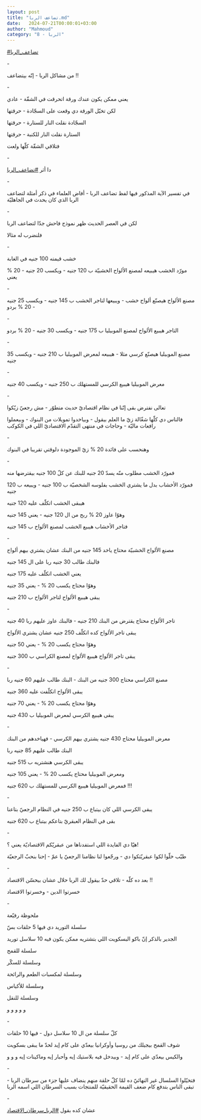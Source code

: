 ```yaml
---
layout: post
title: "تضاعف الربا.md"
date:   2024-07-21T00:00:01+03:00
author: "Mahmoud"
category: "8 - الربا"
---
```

[<u>\#تضاعف_الربا</u>](https://www.facebook.com/hashtag/%D8%AA%D8%B6%D8%A7%D8%B9%D9%81_%D8%A7%D9%84%D8%B1%D8%A8%D8%A7?__eep__=6&__cft__%5b0%5d=AZVBiu6MMCx0reqlGLL4Xopqx4KVSVRTOurNmEAXfbrP8on5rFJmRKtjuag5n9fpeoYg0HO4AJhIitWVjFDrB0e-SyCtHpbBNO7DgZgsI7QvTOLOdGpxjQhO3qxPGNRts3R1D_gl4CCDiHXHcCagXHprqnfDBmva6bp6MajB4_gLgIsoefeI3oO8I-zQe4WFid8&__tn__=*NK-R)

\-

من مشاكل الربا - إنّه بيتضاعف !!

\-

يعني ممكن يكون عندك ورقة اتحرقت في الشقّة - عادي

لكن تخيّل الورقة دي وقعت على السجّادة - حرقتها

السجّادة نقلت النار للستارة - حرقتها

الستارة نقلت النار للكنبة - حرقتها

فتلاقي الشقّة كلّها ولعت

\-

دا أثر
[<u>\#تضاعف_الربا</u>](https://www.facebook.com/hashtag/%D8%AA%D8%B6%D8%A7%D8%B9%D9%81_%D8%A7%D9%84%D8%B1%D8%A8%D8%A7?__eep__=6&__cft__%5b0%5d=AZVBiu6MMCx0reqlGLL4Xopqx4KVSVRTOurNmEAXfbrP8on5rFJmRKtjuag5n9fpeoYg0HO4AJhIitWVjFDrB0e-SyCtHpbBNO7DgZgsI7QvTOLOdGpxjQhO3qxPGNRts3R1D_gl4CCDiHXHcCagXHprqnfDBmva6bp6MajB4_gLgIsoefeI3oO8I-zQe4WFid8&__tn__=*NK-R)

\-

في تفسير الآية المذكور فيها لفظ تضاعف الربا - أفاض
العلماء في ذكر أمثلة لتضاعف الربا الذي كان يحدث في الجاهليّة

\-

لكن في العصر الحديث ظهر نموذج فاحش جدّا لتضاعف
الربا

فلنضرب له مثالا

\-

خشب قيمته 100 جنيه في الغابة

مورّد الخشب هيبيعه لمصنع الألواح الخشبيّة ب 120 جنيه -
ويكسب 20 جنيه - 20 % يعني

\-

مصنع الألواح هيصنّع ألواح خشب - ويبيعها لتاجر الخشب ب 145
جنيه - ويكسب 25 جنيه - 20 % بردو

\-

التاجر هيبيع الألواح لمصنع الموبيليا ب 175 جنيه - ويكسب
30 جنيه - 20 % بردو

\-

مصنع الموبيليا هيصنّع كرسي مثلا - هيبيعه لمعرض الموبيليا
ب 210 جنيه - ويكسب 35 جنيه

\-

معرض الموبيليا هيبيع الكرسي للمستهلك ب 250 جنيه - ويكسب
40 جنيه

\-

تعالى نفترض بقى إنّنا في نظام اقتصاديّ حديث متطوّر - مش
رجعيّ زيّكوا

فالناس دي كلّها شغّالة زيّ ما العلم بيقول - وبياخدوا
تمويلات من البنوك - وبيعملوا رافعات ماليّة - وحاجات في منتهى التقدّم
الاقتصاديّ اللي في الكوكب

\-

وهنحسب على فائدة 20 % زيّ الموجودة دلوقتي تقريبا في
البنوك

\-

فمورّد الخشب مطلوب منّه يسدّ 20 جنيه للبنك عن كلّ 100 جنيه
بيقترضها منه

فمورّد الأخشاب بدل ما يشتري الخشب بفلوسه الشخصيّة ب 100
جنيه - ويبيعه ب 120 جنيه

هيبقى الخشب اتكلّف عليه 120 جنيه

وهوّا عاوز 20 % ربح من ال 120 جنيه - يعني 145 جنيه

فتاجر الأخشاب هيبيع الخشب لمصنع الألواح ب 145
جنيه

\-

مصنع الألواح الخشبيّة محتاج ياخد 145 جنيه من البنك عشان
يشتري بيهم ألواح

فالبنك طالب 30 جنيه ربا على ال 145 جنيه

يعني الخشب اتكلّف عليه 175 جنيه

وهوّا محتاج يكسب 20 % - يعني 35 جنيه

يبقى هيبيع الألواح لتاجر الألواح ب 210 جنيه

\-

تاجر الألواح محتاج يقترض من البنك 210 جنيه - فالبنك عاوز
عليهم ربا 40 جنيه

يبقى تاجر الألواح كده اتكلّف 250 جنيه عشان يشتري
الألواح

وهوّا محتاج يكسب 20 % - يعني 50 جنيه

يبقى تاجر الألواح هيبيع الألواح لمصنع الكراسي ب 300
جنيه

\-

مصنع الكراسي محتاج 300 جنيه من البنك - البنك طالب عليهم
60 جنيه ربا

يبقى الألواح اتكلّفت عليه 360 جنيه

وهوّا محتاج يكسب 20 % - يعني 70 جنيه

يبقى هيبيع الكرسي لمعرض الموبيليا ب 430 جنيه

\-

معرض الموبيليا محتاج 430 جنيه يشتري بيهم الكرسي -
فهياخدهم من البنك

البنك طالب عليهم 85 جنيه ربا

يبقى الكرسي هنشتريه ب 515 جنيه

ومعرض الموبيليا محتاج يكسب 20 % - يعني 105 جنيه

فمعرض الموبيليا هيبيع الكرسي للمستهلك ب 620 جنيه
!!!

\-

يبقى الكرسي اللي كان بيتباع ب 250 جنيه في النظام الرجعيّ
بتاعنا

بقى في النظام العبقريّ بتاعكم بيتباع ب 620 جنيه

\-

هيّا دي الفايدة اللي استفدناها من عبقريّكم الاقتصاديّة يعني
؟!

طيّب خلّوا لكوا عبقريّتكوا دي - ورجّعوا لنا نظامنا الرجعيّ يا
عمّ - إحنا بنحبّ الرجعيّة

\-

بعد ده كلّه - تلاقي حدّ بيقول لك الربا حلال عشان بيحسّن
الاقتصاد !!

خسرتوا الدين - وخسرتوا الاقتصاد

\-

ملحوظة رفيّعة

سلسلة التوريد دي فيها 5 حلقات بسّ

الجدير بالذكر إنّ باكو البسكويت اللي بتشتريه ممكن يكون
فيه 10 سلاسل توريد

سلسلة للقمح

وسلسلة للسكّر

وسلسلة لمكسبات الطعم والرائحة

وسلسلة للأكياس

وسلسلة للنقل

و و و و و

\-

كلّ سلسلة من ال 10 سلاسل دول - فيها 10 حلقات

شوف القمح بيجيلك من روسيا وأوكرانيا بيعدّي على كام إيد
لحدّ ما يبقى بسكويت

والكيس بيعدّي على كام إيد - وبيدخل فيه بلاستيك إيه وأحبار
إيه وماكينات إيه و و و

\-

فتخيّلوا السلسال غير النهائيّ ده لمّا كلّ حلقة منهم ينضاف
عليها جزء من سرطان الربا - تبقى الناس بتدفع كام ضعف القيمة الحقيقيّة
للمنتجات بسبب السرطان اللي اسمه الربا

\-

عشان كده بقول
[<u>\#الربا_سرطان_الاقتصاد</u>](https://www.facebook.com/hashtag/%D8%A7%D9%84%D8%B1%D8%A8%D8%A7_%D8%B3%D8%B1%D8%B7%D8%A7%D9%86_%D8%A7%D9%84%D8%A7%D9%82%D8%AA%D8%B5%D8%A7%D8%AF?__eep__=6&__cft__%5b0%5d=AZVBiu6MMCx0reqlGLL4Xopqx4KVSVRTOurNmEAXfbrP8on5rFJmRKtjuag5n9fpeoYg0HO4AJhIitWVjFDrB0e-SyCtHpbBNO7DgZgsI7QvTOLOdGpxjQhO3qxPGNRts3R1D_gl4CCDiHXHcCagXHprqnfDBmva6bp6MajB4_gLgIsoefeI3oO8I-zQe4WFid8&__tn__=*NK-R)
